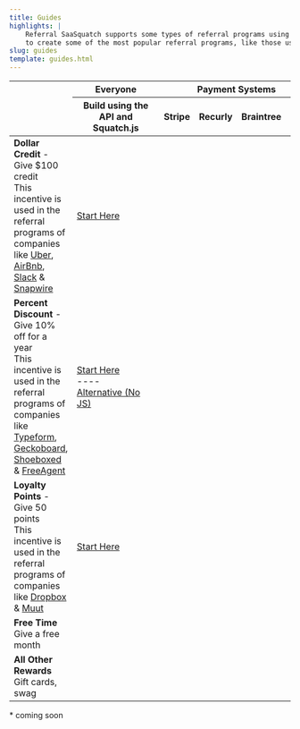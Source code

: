 ```yaml
---
title: Guides
highlights: |
    Referral SaaSquatch supports some types of referral programs using the REST API and Squatch.js, and others by native payment system integrations. Our guides show you how to use SaaSquatch 
    to create some of the most popular referral programs, like those used by Dropbox, Uber and Typeform. These guides just scratch the surface of what's possible with the SaaSquatch platform.
slug: guides
template: guides.html
---
```



<table class="table docs-guide-summary">
<colgroup span=1 class="docs-guide-program">
<colgroup span=1 class="docs-guide-api">
<colgroup span=4 class="docs-guide-payments">

<thead>
<tr>
<th></th>
<th>
 Everyone
</th>
<th colspan=4 style="text-align: center; padding-right: 20px;">
<i class="fa fa-cloud"></i> Payment Systems
</th>
<tr>
<td></td>
<th><div class="muted" style="min-width: 140px">Build using the API 
and Squatch.js</div>
</th>
<th>Stripe</th>
<th>Recurly</th>
<th>Braintree</th>
<th>Zuora</th>
</tr>
</thead>
<tbody>
<tr>
<td><strong>Dollar Credit</strong> <span class="muted"> - Give $100 credit</span>
<div class="muted">This incentive is used in the referral programs of companies like 
 <a href="https://www.uber.com/">Uber</a>, <a href="https://www.airbnb.ca/">AirBnb</a>, <a href="https://slack.com/">Slack</a> &amp; <a href="https://www.snapwi.re/">Snapwire</a></div>
</td>
<td><a href="/guides/dollar-credit"><i class="fa fa-2x fa-book"></i> Start Here</a></td>
<td><i class="fa fa-2x fa-circle"></i></td>
<td><i class="fa fa-2x fa-circle"></i></td>
<td><i class="fa fa-2x fa-circle"></i></td>
<td><a href="/zuora"><i class="fa fa-2x fa-book fa-grey"></i></a></td>
</tr>
<tr>
<td><strong>Percent Discount</strong> <span class="muted"> - Give 10% off for a year</span>
<div class="muted">
This incentive is used in the referral programs of companies like <a href="http://www.typeform.com/">Typeform</a>, <a href="https://www.geckoboard.com/">Geckoboard</a>, <a href="https://www.shoeboxed.com/">Shoeboxed</a>
&amp; <a href="http://www.freeagent.com/">FreeAgent</a></div>
</td>
<td>
 <a href="/guides/percent-discount"><i class="fa fa-2x fa-book"></i> Start Here</a><br/>
 ----<br/>
 <a href="/guides/percent-discount-nojs" ><i class="fa fa-book"></i> Alternative (No JS)</a>
</td>
<td><a href="/stripe"><i class="fa fa-2x fa-book"></i></a></td>
<td><a href="/recurly"><i class="fa fa-2x fa-book"></i></a></td>
<td><a href="/braintree"><i class="fa fa-2x fa-book"></i></a></td>
<td><a href="/zuora"><i class="fa fa-2x fa-book fa-grey"></i></a></td>
</tr>
<tr>
<td><strong>Loyalty Points</strong> <span class="muted"> - Give 50 points</span>
<div class="muted">This incentive is used in the referral programs of companies like <a href="https://www.dropbox.com/">Dropbox</a> &amp; <a href="https://muut.com/">Muut</a></div>
</td>
<td><a href="/guides/point-reward"><i class="fa fa-2x fa-book"></i> Start Here</a></td>
<td><i class="fa fa-2x fa-circle"></i></td>
<td><i class="fa fa-2x fa-circle"></i></td>
<td><i class="fa fa-2x fa-circle"></i></td>
<td><i class="fa fa-2x fa-circle"></i></td>
</tr>
<tr>
<td><strong>Free Time</strong>
<div class="muted">Give a free month</div>
</td>
<td><i class="fa fa-3x fa-book fa-grey"></i></td>
<td><i class="fa fa-2x fa-circle"></i></td>
<td><i class="fa fa-2x fa-circle"></i></td>
<td><i class="fa fa-2x fa-circle"></i></td>
<td><a href="/zuora"><i class="fa fa-2x fa-book fa-grey"></i></a></td>
</tr>
<tr>
<td><strong>All Other Rewards</strong>
<div class="muted">Gift cards, swag</div>
</td>
<td><i class="fa fa-3x fa-book fa-grey"></i></td>
<td><i class="fa fa-2x fa-circle"></i></td>
<td><i class="fa fa-2x fa-circle"></i></td>
<td><i class="fa fa-2x fa-circle"></i></td>
<td><i class="fa fa-2x fa-circle"></i></td>
</tr>
</tbody>
</table>


<p class="muted">* <i class="fa fa-book"></i> coming soon</p>